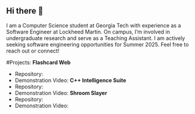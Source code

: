 ## Hi there 👋

I am a Computer Science student at Georgia Tech with experience as a Software Engineer at Lockheed Martin. On campus, I’m involved in undergraduate research and serve as a Teaching Assistant. I am actively seeking software engineering opportunities for Summer 2025. Feel free to reach out or connect!

#Projects:
**Flashcard Web**
- Repository:
- Demonstration Video:
**C++ Intelligence Suite**
- Repository:
- Demonstration Video:
**Shroom Slayer**
- Repository:
- Demonstration Video:
